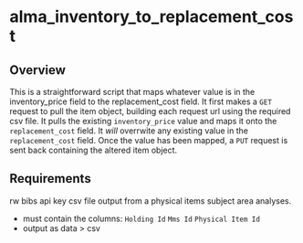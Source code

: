 # alma_inventory_to_replacement_cost
## Overview
This is a straightforward script that maps whatever value is in the inventory_price field to the replacement_cost field. It first makes a `GET` request to pull the item object, building each request url using the required csv file. It pulls the existing `inventory_price` value and maps it onto the `replacement_cost` field. It *will* overrwite any existing value in the `replacement_cost` field. Once the value has been mapped, a `PUT` request is sent back containing the altered item object.
## Requirements
rw bibs api key
csv file output from a physical items subject area analyses.
- must contain the columns: `Holding Id` `Mms Id` `Physical Item Id`
- output as data > csv 
